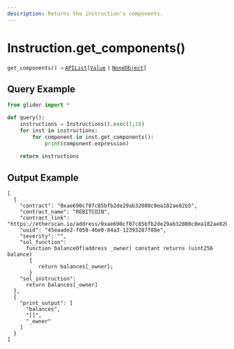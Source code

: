 ```yaml
---
description: Returns the instruction's components.
---
```


# Instruction.get\_components()

`get_components() →` [`APIList`](../iterables/apilist.md)`[`[`Value`](../value/) `|` [`NoneObject`](../internal/noneobject/)`]`

## Query Example

```python
from glider import *

def query():
    instructions = Instructions().exec(1,10)
    for inst in instructions:
        for component in inst.get_components():
            print(component.expression)

    return instructions
```

## Output Example

```solidity
[
  {
    "contract": "0xae690cf07c85bfb2de29ab32080c0ea182ae82b5",
    "contract_name": "REBITCOIN",
    "contract_link": "https://etherscan.io/address/0xae690cf07c85bfb2de29ab32080c0ea182ae82b5",
    "uuid": "45eaade2-f058-46e0-84a3-12393287f88e",
    "severity": "",
    "sol_function": 
      function balanceOf(address _owner) constant returns (uint256 balance) 
       {
          return balances[_owner];
       }
    "sol_instruction": 
      return balances[_owner]
  },
  {
    "print_output": [
      "balances",
      "[]",
      "_owner"
    ]
  }
]
```
